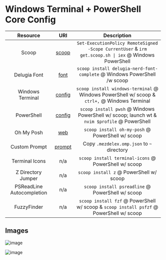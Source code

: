 # Windows Terminal + PowerShell Core Config

|         Resource          |                                                         URI                                                          |                                             Description                                                      |
| :-----------------------: | :------------------------------------------------------------------------------------------------------------------: | :----------------------------------------------------------------------------------------------------------: |
|           Scoop           |                                              [scoop](https://scoop.sh)                                               |     `Set-ExecutionPolicy RemoteSigned -Scope CurrentUser` & `irm get.scoop.sh \| iex` @ Windows PowerShell   |
|       Delugia Font        |                                    [font](https://github.com/adam7/delugia-code)                                     |                       `scoop install delugia-nerd-font-complete` @ Windows PowerShell /w scoop               |
|     Windows Terminal      |          [config](https://github.com/mezdelex/WindowsTerminalPowershellCoreConfig/blob/main/settings.jsonc)          |           `scoop install windows-terminal` @ Windows PowerShell w/ scoop & `ctrl+,` @ Windows Terminal       |
|        PowerShell         | [config](https://github.com/mezdelex/WindowsTerminalPowershellCoreConfig/blob/main/Microsoft.PowerShell_profile.ps1) |         `scoop install pwsh` @ Windows PowerShell w/ scoop; launch wt & `nvim $profile` @ PowerShell         |
|        Oh My Posh         |                                [web](https://ohmyposh.dev/docs/installation/windows)                                 |                             `scoop install oh-my-posh` @ PowerShell w/ scoop                                 |
|       Custom Prompt       |        [prompt](https://github.com/mezdelex/WindowsTerminalPowershellCoreConfig/blob/main/.mezdelex.omp.json)        |                               Copy `.mezdelex.omp.json` to `~` directory                                     |
|      Terminal Icons       |                                                         n/a                                                          |                           `scoop install terminal-icons` @ PowerShell w/ scoop                               |
|    Z Directory Jumper     |                                                         n/a                                                          |                                  `scoop install z` @ PowerShell w/ scoop                                     |
| PSReadLine Autocompletion |                                                         n/a                                                          |                             `scoop install psreadline` @ PowerShell w/ scoop                                 |
|        FuzzyFinder        |                                                         n/a                                                          |          `scoop install fzf` @ PowerShell w/ scoop & `scoop install psfzf` @ PowerShell w/ scoop             |

## Images

![image](https://github.com/mezdelex/WindowsTerminalPowerShellCoreConfig/assets/59997405/846c3868-835d-4c0f-9f72-bb745d14884b)

![image](https://github.com/mezdelex/WindowsTerminalPowerShellCoreConfig/assets/59997405/afc5daa3-f626-40fd-9013-1636b680c028)
